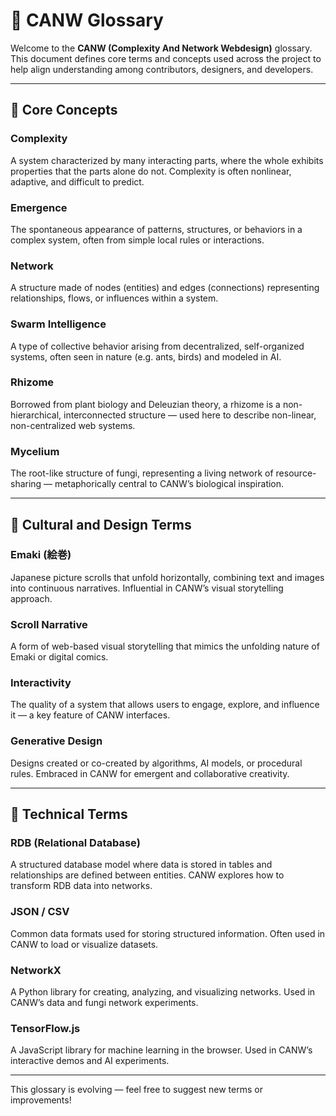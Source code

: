 # 🧠 CANW Glossary

Welcome to the **CANW (Complexity And Network Webdesign)** glossary.
This document defines core terms and concepts used across the project to help align understanding among contributors, designers, and developers.

---

## 🌱 Core Concepts

### Complexity
A system characterized by many interacting parts, where the whole exhibits properties that the parts alone do not. Complexity is often nonlinear, adaptive, and difficult to predict.

### Emergence
The spontaneous appearance of patterns, structures, or behaviors in a complex system, often from simple local rules or interactions.

### Network
A structure made of nodes (entities) and edges (connections) representing relationships, flows, or influences within a system.

### Swarm Intelligence
A type of collective behavior arising from decentralized, self-organized systems, often seen in nature (e.g. ants, birds) and modeled in AI.

### Rhizome
Borrowed from plant biology and Deleuzian theory, a rhizome is a non-hierarchical, interconnected structure — used here to describe non-linear, non-centralized web systems.

### Mycelium
The root-like structure of fungi, representing a living network of resource-sharing — metaphorically central to CANW’s biological inspiration.

---

## 🎨 Cultural and Design Terms

### Emaki (絵巻)
Japanese picture scrolls that unfold horizontally, combining text and images into continuous narratives. Influential in CANW’s visual storytelling approach.

### Scroll Narrative
A form of web-based visual storytelling that mimics the unfolding nature of Emaki or digital comics.

### Interactivity
The quality of a system that allows users to engage, explore, and influence it — a key feature of CANW interfaces.

### Generative Design
Designs created or co-created by algorithms, AI models, or procedural rules. Embraced in CANW for emergent and collaborative creativity.

---

## 🧰 Technical Terms

### RDB (Relational Database)
A structured database model where data is stored in tables and relationships are defined between entities. CANW explores how to transform RDB data into networks.

### JSON / CSV
Common data formats used for storing structured information. Often used in CANW to load or visualize datasets.

### NetworkX
A Python library for creating, analyzing, and visualizing networks. Used in CANW’s data and fungi network experiments.

### TensorFlow.js
A JavaScript library for machine learning in the browser. Used in CANW’s interactive demos and AI experiments.

---

This glossary is evolving — feel free to suggest new terms or improvements!

